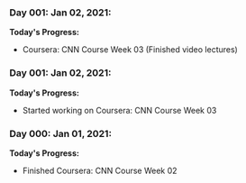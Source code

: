 ### Day 001: Jan 02, 2021:
**Today's Progress:**
 - Coursera: CNN Course Week 03 (Finished video lectures)
 
### Day 001: Jan 02, 2021:
**Today's Progress:**
 - Started working on Coursera: CNN Course Week 03 

### Day 000: Jan 01, 2021:
**Today's Progress:**
 - Finished Coursera: CNN Course Week 02 

